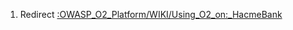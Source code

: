 1.  Redirect
    [:OWASP_O2_Platform/WIKI/Using_O2_on:_HacmeBank](:OWASP_O2_Platform/WIKI/Using_O2_on:_HacmeBank "wikilink")
